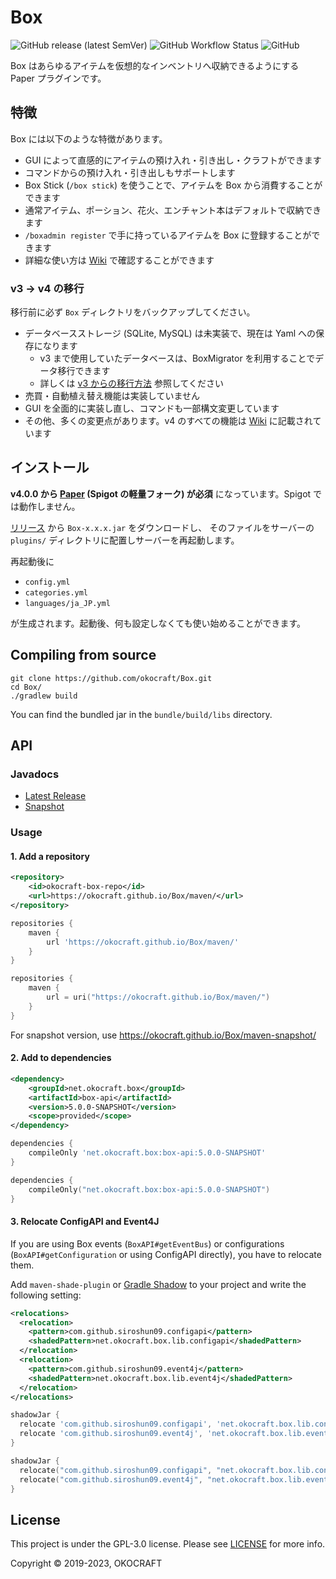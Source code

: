 # Box

![GitHub release (latest SemVer)](https://img.shields.io/github/v/release/okocraft/Box)
![GitHub Workflow Status](https://img.shields.io/github/actions/workflow/status/okocraft/Box/gradle.yml?branch=main)
![GitHub](https://img.shields.io/github/license/okocraft/Box)

Box はあらゆるアイテムを仮想的なインベントリへ収納できるようにする Paper プラグインです。

## 特徴

Box には以下のような特徴があります。

* GUI によって直感的にアイテムの預け入れ・引き出し・クラフトができます
* コマンドからの預け入れ・引き出しもサポートします
* Box Stick (`/box stick`) を使うことで、アイテムを Box から消費することができます
* 通常アイテム、ポーション、花火、エンチャント本はデフォルトで収納できます
* `/boxadmin register` で手に持っているアイテムを Box に登録することができます
* 詳細な使い方は [Wiki](https://github.com/okocraft/Box/wiki) で確認することができます

### v3 → v4 の移行

移行前に必ず `Box` ディレクトリをバックアップしてください。

- データベースストレージ (SQLite, MySQL) は未実装で、現在は Yaml への保存になります
  - v3 まで使用していたデータベースは、BoxMigrator を利用することでデータ移行できます
  - 詳しくは [v3 からの移行方法](https://github.com/okocraft/Box/wiki/migration-from-v3) 参照してください
- 売買・自動植え替え機能は実装していません
- GUI を全面的に実装し直し、コマンドも一部構文変更しています
- その他、多くの変更点があります。v4 のすべての機能は [Wiki](https://github.com/okocraft/Box/wiki) に記載されています

## インストール

**v4.0.0 から [Paper](https://papermc.io) (Spigot の軽量フォーク) が必須** になっています。Spigot では動作しません。

[リリース](https://github.com/okocraft/Box/releases) から `Box-x.x.x.jar` をダウンロードし、
そのファイルをサーバーの `plugins/` ディレクトリに配置しサーバーを再起動します。

再起動後に

* `config.yml`
* `categories.yml`
* `languages/ja_JP.yml`

が生成されます。起動後、何も設定しなくても使い始めることができます。

## Compiling from source

```
git clone https://github.com/okocraft/Box.git
cd Box/
./gradlew build
```

You can find the bundled jar in the `bundle/build/libs` directory.


## API

### Javadocs

- [Latest Release](https://okocraft.github.io/Box/release)
- [Snapshot](https://okocraft.github.io/Box/snapshot)

### Usage

#### 1. Add a repository

```xml
<repository>
    <id>okocraft-box-repo</id>
    <url>https://okocraft.github.io/Box/maven/</url>
</repository>
```

```groovy
repositories {
    maven {
        url 'https://okocraft.github.io/Box/maven/'
    }
}
```

```kotlin
repositories {
    maven {
        url = uri("https://okocraft.github.io/Box/maven/")
    }
}
```

For snapshot version, use https://okocraft.github.io/Box/maven-snapshot/

#### 2. Add to dependencies

```xml
<dependency>
    <groupId>net.okocraft.box</groupId>
    <artifactId>box-api</artifactId>
    <version>5.0.0-SNAPSHOT</version>
    <scope>provided</scope>
</dependency>
```

```groovy
dependencies {
    compileOnly 'net.okocraft.box:box-api:5.0.0-SNAPSHOT'
}
```

```kotlin
dependencies {
    compileOnly("net.okocraft.box:box-api:5.0.0-SNAPSHOT")
}
```

#### 3. Relocate ConfigAPI and Event4J

If you are using Box events (`BoxAPI#getEventBus`) or configurations (`BoxAPI#getConfiguration` or using ConfigAPI directly), you have to relocate them.

Add `maven-shade-plugin` or [Gradle Shadow](https://github.com/johnrengelman/shadow) to your project and write the following setting:

```xml
<relocations>
  <relocation>
    <pattern>com.github.siroshun09.configapi</pattern>
    <shadedPattern>net.okocraft.box.lib.configapi</shadedPattern>
  </relocation>
  <relocation>
    <pattern>com.github.siroshun09.event4j</pattern>
    <shadedPattern>net.okocraft.box.lib.event4j</shadedPattern>
  </relocation>
</relocations>
```

```groovy
shadowJar {
  relocate 'com.github.siroshun09.configapi', 'net.okocraft.box.lib.configapi'
  relocate 'com.github.siroshun09.event4j', 'net.okocraft.box.lib.event4j'
}
```

```kotlin
shadowJar {
  relocate("com.github.siroshun09.configapi", "net.okocraft.box.lib.configapi")
  relocate("com.github.siroshun09.event4j", "net.okocraft.box.lib.event4j")
}
```

## License

This project is under the GPL-3.0 license. Please see [LICENSE](LICENSE) for more info.

Copyright © 2019-2023, OKOCRAFT
